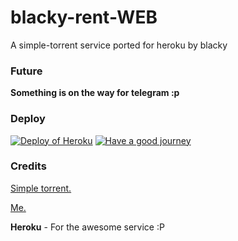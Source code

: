 # blacky-rent-WEB
A simple-torrent service ported for heroku by blacky


### Future
**Something is on the way for telegram :p**


### Deploy
[![Deploy of Heroku](https://www.herokucdn.com/deploy/button.svg)](https://heroku.com/deploy?template=https://github.com/suryasandy/blacky-rent-WEB)
<a href = "https://heroku.com/deploy?template=https://github.com/iTzBlack007/blacky-rent-WEB/tree/main"><img src="https://github.com/iTzBlack007/blacky-rent-WEB/blob/main/logo.png" alt="Have a good journey"></a>

### Credits

<a href = "https://github.com/boypt/simple-torrent" >Simple torrent.</a>

<a href = "https://github.com/iTzBlack007" >Me.</a>

**Heroku** - For the awesome service :P
